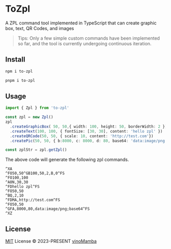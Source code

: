 # ToZpl
A ZPL command tool implemented in TypeScript that can create graphic box, text, QR Codes, and images

> Tips: Only a few simple custom commands have been implemented so far, and the tool is currently undergoing continuous iteration.

## Install 

```bash
npm i to-zpl 

pnpm i to-zpl
```

## Usage

```typescript
import { Zpl } from 'to-zpl'

const zpl = new Zpl()
zpl
  .createGraphicBox( 50, 50,{ width: 100, height: 50, borderWidth: 2 })
  .createText(100, 100, { fontSize: [30, 30], content: 'hello zpl' })
  .createQRCode(50, 50, { scale: 10, content: 'http://test.com'})
  .createPic(50, 50, { b:8000, c: 8000, d: 80, base64: 'data:image/png;base64' })

const zplStr = zpl.getZpl()

```

The above code will generate the following zpl commands.


```zpl
^XA
^FO50,50^GB100,50,2,B,0^FS
^FO100,100
^A0N,30,30
^FDhello zpl^FS
^FO50,50
^BQ,2,10
^FDMA,http://test.com^FS
^FO50,50
^GFA,8000,80,data:image/png;base64^FS
^XZ
```

## License

[MIT](./LICENSE) License © 2023-PRESENT [vinoMamba](https://github.com/vinoMamba)
